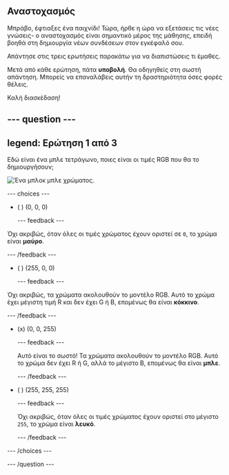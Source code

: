 ## Αναστοχασμός

Μπράβο, έφτιαξες ένα παιχνίδι! Τώρα, ήρθε η ώρα να εξετάσεις τις νέες γνώσεις- ο αναστοχασμός είναι σημαντικό μέρος της μάθησης, επειδή βοηθά στη δημιουργία νέων συνδέσεων στον εγκέφαλό σου.

Απάντησε στις τρεις ερωτήσεις παρακάτω για να διαπιστώσεις τι έμαθες.

Μετά από κάθε ερώτηση, πάτα **υποβολή**. Θα οδηγηθείς στη σωστή απάντηση. Μπορείς να επαναλάβεις αυτήν τη δραστηριότητα όσες φορές θέλεις.

Καλή διασκέδαση!

--- question ---
---
legend: Ερώτηση 1 από 3
---
Εδώ είναι ένα μπλε τετράγωνο, ποιες είναι οι τιμές RGB που θα το δημιουργήσουν;

![Ένα μπλοκ μπλε χρώματος.](images/quiz-colour.png)

--- choices ---

- ( ) (0, 0, 0)

  --- feedback ---

Όχι ακριβώς, όταν όλες οι τιμές χρώματος έχουν οριστεί σε `0`, το χρώμα είναι **μαύρο**.

  --- /feedback ---

- ( ) (255, 0, 0)

  --- feedback ---

Όχι ακριβώς, τα χρώματα ακολουθούν το μοντέλο RGB. Αυτό το χρώμα έχει μέγιστη τιμή R και δεν έχει G ή B, επομένως θα είναι **κόκκινο**.

  --- /feedback ---

- (x) (0, 0, 255)

  --- feedback ---

  Αυτό είναι το σωστό! Τα χρώματα ακολουθούν το μοντέλο RGB. Αυτό το χρώμα δεν έχει R ή G, αλλά το μέγιστο B, επομένως θα είναι **μπλε**.

  --- /feedback ---

- ( ) (255, 255, 255)

  --- feedback ---

  Όχι ακριβώς, όταν όλες οι τιμές χρώματος έχουν οριστεί στο μέγιστο `255`, το χρώμα είναι **λευκό**.

  --- /feedback ---

--- /choices ---

--- /question ---
